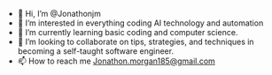 - 👋 Hi, I’m @Jonathonjm
- 👀 I’m interested in everything coding AI technology and automation
- 🌱 I’m currently learning basic coding and computer science.
- 💞️ I’m looking to collaborate on tips, strategies, and techniques in becoming a self-taught software engineer.
- 📫 How to reach me Jonathon.morgan185@gmail.com

<!---
Jonathonjm/Jonathonjm is a ✨ special ✨ repository because its `README.md` (this file) appears on your GitHub profile.
You can click the Preview link to take a look at your changes.
--->
